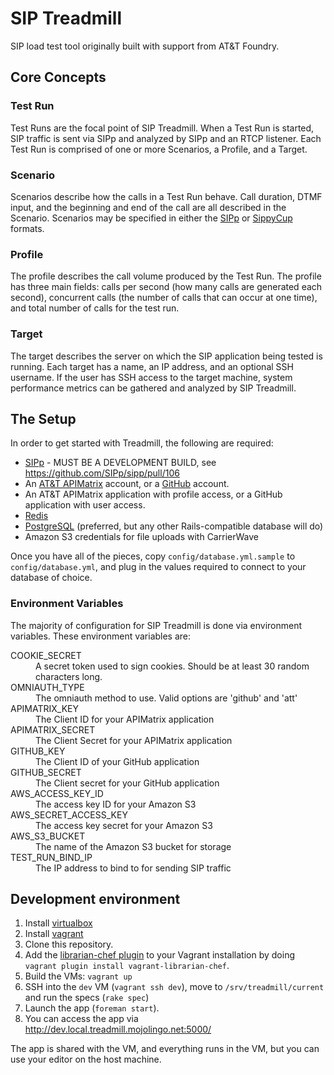 # SIP Treadmill

SIP load test tool originally built with support from AT&amp;T Foundry.

## Core Concepts

### Test Run

Test Runs are the focal point of SIP Treadmill. When a Test Run is started, SIP traffic is sent via SIPp and analyzed by SIPp and an RTCP listener. Each Test Run is comprised of one or more Scenarios, a Profile, and a Target.

### Scenario

Scenarios describe how the calls in a Test Run behave. Call duration, DTMF input, and the beginning and end of the call are all described in the Scenario. Scenarios may be specified in either the [SIPp](http://sipp.sourceforge.net) or [SippyCup](https://github.com/mojolingo/sippy_cup) formats.

### Profile

The profile describes the call volume produced by the Test Run. The profile has three main fields: calls per second (how many calls are generated each second), concurrent calls (the number of calls that can occur at one time), and total number of calls for the test run.  

### Target

The target describes the server on which the SIP application being tested is running. Each target has a name, an IP address, and an optional SSH username. If the user has SSH access to the target machine, system performance metrics can be gathered and analyzed by SIP Treadmill.

## The Setup

In order to get started with Treadmill, the following are required:

* [SIPp](http://sipp.sourceforge.net) - MUST BE A DEVELOPMENT BUILD, see https://github.com/SIPp/sipp/pull/106
* An [AT&T APIMatrix](https://apimatrix.tfoundry.com) account, or a [GitHub](https://github.com) account.
* An AT&T APIMatrix application with profile access, or a GitHub application with user access.
* [Redis](http://redis.io)
* [PostgreSQL](http://www.postgresql.org/) (preferred, but any other Rails-compatible database will do)
* Amazon S3 credentials for file uploads with CarrierWave

Once you have all of the pieces, copy `config/database.yml.sample` to `config/database.yml`, and plug in the values required to connect to your database of choice.

### Environment Variables

The majority of configuration for SIP Treadmill is done via environment variables. These environment variables are:
<dl>
  <dt>COOKIE_SECRET</dt>
  <dd>A secret token used to sign cookies. Should be at least 30 random characters long.</dd>
  <dt>OMNIAUTH_TYPE</dt>
  <dd>The omniauth method to use. Valid options are 'github' and 'att'</dd>
  <dt>APIMATRIX_KEY</dt>
  <dd>The Client ID for your APIMatrix application</dd>
  <dt>APIMATRIX_SECRET</dt>
  <dd>The Client Secret for your APIMatrix application</dd>
  <dt>GITHUB_KEY</dt>
  <dd>The Client ID of your GitHub application</dd>
  <dt>GITHUB_SECRET</dt>
  <dd>The Client secret for your GitHub application</dd>
  <dt>AWS_ACCESS_KEY_ID</dt>
  <dd>The access key ID for your Amazon S3</dd>
  <dt>AWS_SECRET_ACCESS_KEY</dt>
  <dd>The access key secret for your Amazon S3</dd>
  <dt>AWS_S3_BUCKET</dt>
  <dd>The name of the Amazon S3 bucket for storage</dd>
  <dt>TEST_RUN_BIND_IP</dt>
  <dd>The IP address to bind to for sending SIP traffic</dd>
</dl>

## Development environment

1. Install [virtualbox](https://www.virtualbox.org/wiki/Downloads)
2. Install [vagrant](http://vagrantup.com)
3. Clone this repository.
4. Add the [librarian-chef plugin](https://github.com/jimmycuadra/vagrant-librarian-chef) to your Vagrant installation by doing `vagrant plugin install vagrant-librarian-chef`.
4. Build the VMs: `vagrant up`
5. SSH into the `dev` VM (`vagrant ssh dev`), move to `/srv/treadmill/current` and run the specs (`rake spec`)
6. Launch the app (`foreman start`).
6. You can access the app via http://dev.local.treadmill.mojolingo.net:5000/

The app is shared with the VM, and everything runs in the VM, but you can use your editor on the host machine.
